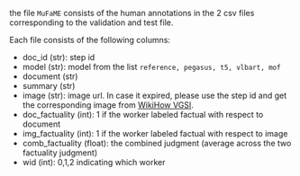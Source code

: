 the file `MuFaME` consists of the human annotations in the 2 csv files corresponding to the validation and test file.

Each file consists of the following columns:
- doc_id (str): step id
- model (str): model from the list `reference, pegasus, t5, vlbart, mof`
- document (str)
- summary (str)
- image (str): image url. In case it expired, please use the step id and get the corresponding image from [WikiHow VGSI](https://github.com/YueYANG1996/wikiHow-VGSI).
- doc_factuality (int): 1 if the worker labeled factual with respect to document
- img_factuality (int): 1 if the worker labeled factual with respect to image
- comb_factuality (float): the combined judgment (average across the two factuality judgment)
- wid (int): 0,1,2 indicating which worker